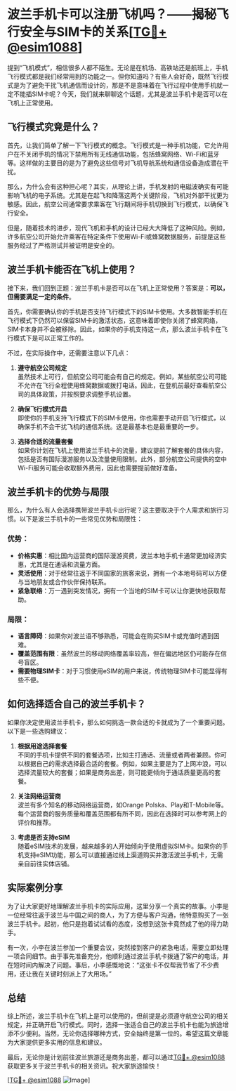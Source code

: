# 波兰手机卡可以注册飞机吗？——揭秘飞行安全与SIM卡的关系[[TG💪+ @esim1088](https://t.me/s/esim1088)]

提到“飞机模式”，相信很多人都不陌生。无论是在机场、高铁站还是航班上，手机飞行模式都是我们经常用到的功能之一。但你知道吗？有些人会好奇，既然飞行模式是为了避免干扰飞机通信而设计的，那是不是意味着在飞行过程中使用手机就一定不能插SIM卡呢？今天，我们就来聊聊这个话题，尤其是波兰手机卡是否可以在飞机上正常使用。

## 飞行模式究竟是什么？

首先，让我们简单了解一下飞行模式的概念。飞行模式是一种手机功能，它允许用户在不关闭手机的情况下禁用所有无线通信功能，包括蜂窝网络、Wi-Fi和蓝牙等。这样做的主要目的是为了避免这些信号对飞机导航系统和通信设备造成潜在干扰。

那么，为什么会有这种担心呢？其实，从理论上讲，手机发射的电磁波确实有可能影响飞机的电子系统。尤其是在起飞和降落这两个关键阶段，飞机对外部干扰更为敏感。因此，航空公司通常要求乘客在飞行期间将手机切换到飞行模式，以确保飞行安全。

但是，随着技术的进步，现代飞机和手机的设计已经大大降低了这种风险。例如，许多航空公司开始允许乘客在特定条件下使用Wi-Fi或蜂窝数据服务，前提是这些服务经过了严格测试并被证明是安全的。

## 波兰手机卡能否在飞机上使用？

接下来，我们回到正题：波兰手机卡是否可以在飞机上正常使用？答案是：**可以，但需要满足一定的条件**。

首先，你需要确认你的手机是否支持飞行模式下的SIM卡使用。大多数智能手机在飞行模式下仍然可以保留SIM卡的激活状态，这意味着即使你关闭了蜂窝网络，SIM卡本身并不会被移除。因此，如果你的手机支持这一点，那么波兰手机卡在飞行模式下是可以正常工作的。

不过，在实际操作中，还需要注意以下几点：

1. **遵守航空公司规定**  
   虽然技术上可行，但航空公司可能会有自己的规定。例如，某些航空公司可能不允许在飞行全程使用蜂窝数据或拨打电话。因此，在登机前最好查看航空公司的具体政策，并按照要求调整手机设置。

2. **确保飞行模式开启**  
   即使你的手机支持飞行模式下的SIM卡使用，你也需要手动开启飞行模式，以确保手机不会干扰飞机的通信系统。这是最基本也是最重要的一步。

3. **选择合适的流量套餐**  
   如果你计划在飞机上使用波兰手机卡的流量，建议提前了解套餐的具体内容，包括是否有国际漫游服务以及流量使用限制。此外，部分航空公司提供的空中Wi-Fi服务可能会收取额外费用，因此也需要提前做好准备。

## 波兰手机卡的优势与局限

那么，为什么有人会选择携带波兰手机卡出行呢？这主要取决于个人需求和旅行习惯。以下是波兰手机卡的一些常见优势和局限性：

### 优势：
- **价格实惠**：相比国内运营商的国际漫游资费，波兰本地手机卡通常更加经济实惠，尤其是在通话和流量方面。
- **灵活使用**：对于经常往返于不同国家的旅客来说，拥有一个本地号码可以方便与当地朋友或合作伙伴保持联系。
- **紧急联络**：万一遇到突发情况，拥有一个当地的SIM卡可以让你更快地获取帮助。

### 局限：
- **语言障碍**：如果你对波兰语不够熟悉，可能会在购买SIM卡或充值时遇到困难。
- **覆盖范围有限**：虽然波兰的移动网络覆盖率较高，但在偏远地区仍可能存在信号盲区。
- **需要物理SIM卡**：对于习惯使用eSIM的用户来说，传统物理SIM卡可能显得有些不便。

## 如何选择适合自己的波兰手机卡？

如果你决定使用波兰手机卡，那么如何挑选一款合适的卡就成为了一个重要问题。以下是一些选购建议：

1. **根据用途选择套餐**  
   不同的手机卡提供不同的套餐选项，比如主打通话、流量或者两者兼顾。你可以根据自己的需求选择最合适的套餐。例如，如果主要是为了上网冲浪，可以选择流量较大的套餐；如果是商务出差，则可能更倾向于通话质量更高的套餐。

2. **关注网络运营商**  
   波兰有多个知名的移动网络运营商，如Orange Polska、Play和T-Mobile等。每个运营商的服务质量和覆盖范围都有所不同，因此在选择时可以参考网上的评价和推荐。

3. **考虑是否支持eSIM**  
   随着eSIM技术的发展，越来越多的人开始倾向于使用虚拟SIM卡。如果你的手机支持eSIM功能，那么可以直接通过线上渠道购买并激活波兰手机卡，无需亲自前往实体店铺。

## 实际案例分享

为了让大家更好地理解波兰手机卡的实际应用，这里分享一个真实的故事。小李是一位经常往返于波兰与中国之间的商人，为了方便与客户沟通，他特意购买了一张波兰手机卡。起初，他只是抱着试试看的态度，没想到这张卡竟然成了他的得力助手。

有一次，小李在波兰参加一个重要会议，突然接到客户的紧急电话，需要立即处理一项合同细节。由于事先准备充分，他顺利通过波兰手机卡拨通了客户的电话，并在短时间内解决了问题。事后，小李感慨地说：“这张卡不仅帮我节省了不少费用，还让我在关键时刻派上了大用场。”

## 总结

综上所述，波兰手机卡在飞机上是可以使用的，但前提是必须遵守航空公司的相关规定，并正确开启飞行模式。同时，选择一张适合自己的波兰手机卡也能为旅途增添不少便利。当然，无论你选择哪种方式，安全始终是第一位的。希望这篇文章能为大家提供更多实用的信息和建议。

最后，无论你是计划前往波兰旅游还是商务出差，都可以通过[TG💪+ @esim1088](https://t.me/s/esim1088)获取更多关于波兰手机卡的相关资讯。祝大家旅途愉快！

[[TG💪+ @esim1088](https://t.me/s/esim1088) ![Image](https://i.postimg.cc/4NQfJmqS/Snipaste-2025-05-13-00-14-12.png)]